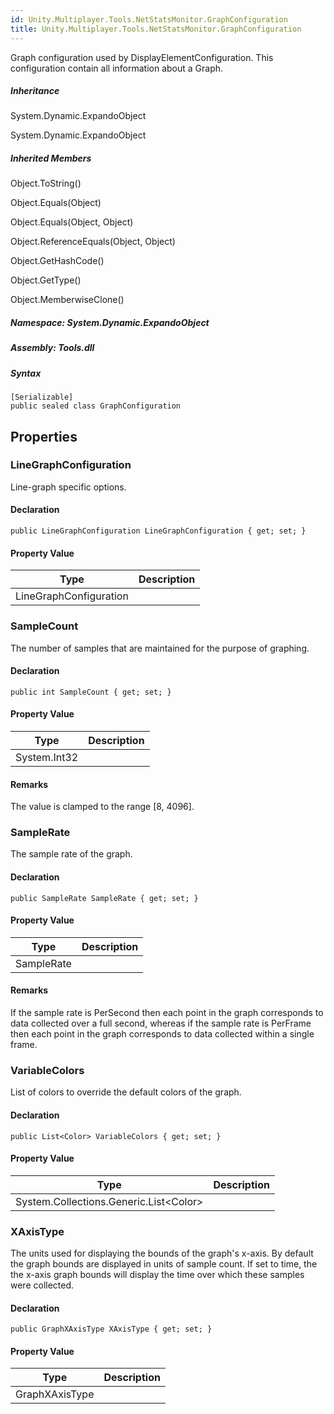 ```yaml
---  
id: Unity.Multiplayer.Tools.NetStatsMonitor.GraphConfiguration  
title: Unity.Multiplayer.Tools.NetStatsMonitor.GraphConfiguration  
---
```


<div class="markdown level0 summary">

Graph configuration used by DisplayElementConfiguration. This
configuration contain all information about a Graph.

</div>

<div class="markdown level0 conceptual">

</div>

<div class="inheritance">

##### Inheritance

<div class="level0">

System.Dynamic.ExpandoObject

</div>

<div class="level1">

System.Dynamic.ExpandoObject

</div>

</div>

<div class="inheritedMembers">

##### Inherited Members

<div>

Object.ToString()

</div>

<div>

Object.Equals(Object)

</div>

<div>

Object.Equals(Object, Object)

</div>

<div>

Object.ReferenceEquals(Object, Object)

</div>

<div>

Object.GetHashCode()

</div>

<div>

Object.GetType()

</div>

<div>

Object.MemberwiseClone()

</div>

</div>

##### **Namespace**: System.Dynamic.ExpandoObject

##### **Assembly**: Tools.dll

##### Syntax

``` lang-csharp
[Serializable]
public sealed class GraphConfiguration
```

## Properties 

### LineGraphConfiguration

<div class="markdown level1 summary">

Line-graph specific options.

</div>

<div class="markdown level1 conceptual">

</div>

#### Declaration

``` lang-csharp
public LineGraphConfiguration LineGraphConfiguration { get; set; }
```

#### Property Value

| Type                   | Description |
|------------------------|-------------|
| LineGraphConfiguration |             |

### SampleCount

<div class="markdown level1 summary">

The number of samples that are maintained for the purpose of graphing.

</div>

<div class="markdown level1 conceptual">

</div>

#### Declaration

``` lang-csharp
public int SampleCount { get; set; }
```

#### Property Value

| Type         | Description |
|--------------|-------------|
| System.Int32 |             |

#### Remarks

<div class="markdown level1 remarks">

The value is clamped to the range \[8, 4096\].

</div>

### SampleRate

<div class="markdown level1 summary">

The sample rate of the graph.

</div>

<div class="markdown level1 conceptual">

</div>

#### Declaration

``` lang-csharp
public SampleRate SampleRate { get; set; }
```

#### Property Value

| Type       | Description |
|------------|-------------|
| SampleRate |             |

#### Remarks

<div class="markdown level1 remarks">

If the sample rate is PerSecond then each point in the graph corresponds
to data collected over a full second, whereas if the sample rate is
PerFrame then each point in the graph corresponds to data collected
within a single frame.

</div>

### VariableColors

<div class="markdown level1 summary">

List of colors to override the default colors of the graph.

</div>

<div class="markdown level1 conceptual">

</div>

#### Declaration

``` lang-csharp
public List<Color> VariableColors { get; set; }
```

#### Property Value

| Type                                     | Description |
|------------------------------------------|-------------|
| System.Collections.Generic.List\<Color\> |             |

### XAxisType

<div class="markdown level1 summary">

The units used for displaying the bounds of the graph's x-axis. By
default the graph bounds are displayed in units of sample count. If set
to time, the the x-axis graph bounds will display the time over which
these samples were collected.

</div>

<div class="markdown level1 conceptual">

</div>

#### Declaration

``` lang-csharp
public GraphXAxisType XAxisType { get; set; }
```

#### Property Value

| Type           | Description |
|----------------|-------------|
| GraphXAxisType |             |

